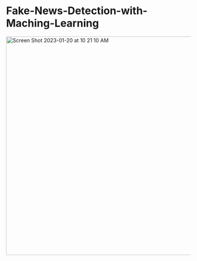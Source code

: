 # Fake-News-Detection-with-Maching-Learning
<img width="595" alt="Screen Shot 2023-01-20 at 10 21 10 AM" src="https://user-images.githubusercontent.com/67944800/214317540-35fd3252-43ed-4f9e-ad65-78149c83262d.png">
